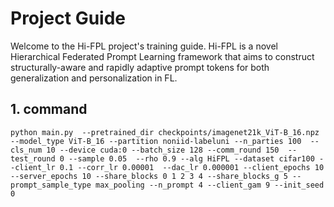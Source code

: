 
#  Project Guide

Welcome to the Hi-FPL project's training guide. 
Hi-FPL is a novel Hierarchical Federated Prompt Learning framework that aims to construct structurally-aware and rapidly adaptive prompt tokens for both generalization and personalization in FL.


## 1. command

```
python main.py  --pretrained_dir checkpoints/imagenet21k_ViT-B_16.npz --model_type ViT-B_16 --partition noniid-labeluni --n_parties 100  --cls_num 10 --device cuda:0 --batch_size 128 --comm_round 150  --test_round 0 --sample 0.05  --rho 0.9 --alg HiFPL --dataset cifar100 --client_lr 0.1 --corr_lr 0.00001  --dac_lr 0.000001 --client_epochs 10  --server_epochs 10 --share_blocks 0 1 2 3 4 --share_blocks_g 5 --prompt_sample_type max_pooling --n_prompt 4 --client_gam 9 --init_seed 0
```
